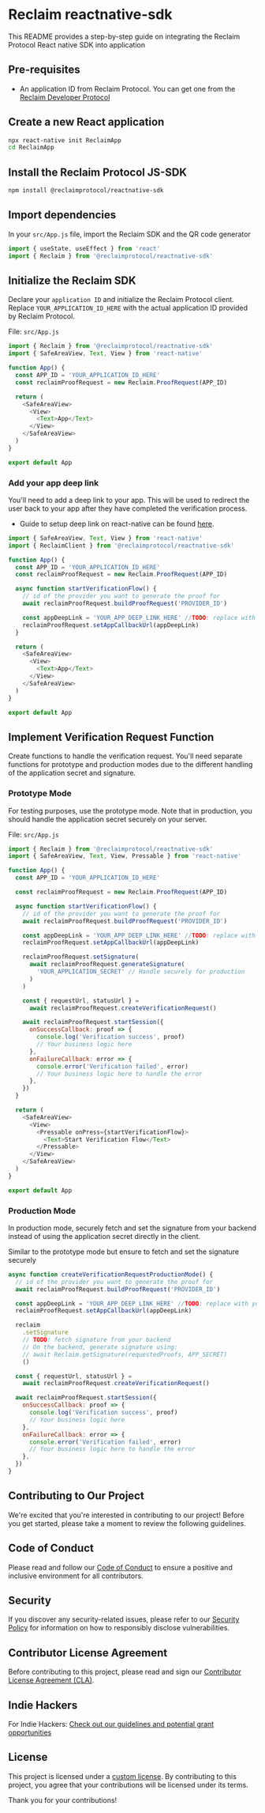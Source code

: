 # Reclaim reactnative-sdk

This README provides a step-by-step guide on integrating the Reclaim Protocol React native SDK into application

## Pre-requisites

- An application ID from Reclaim Protocol. You can get one from the [Reclaim Developer Protocol](https://dev.reclaimprotocol.org/)

## Create a new React application

```bash
npx react-native init ReclaimApp
cd ReclaimApp
```

## Install the Reclaim Protocol JS-SDK

```bash
npm install @reclaimprotocol/reactnative-sdk
```

## Import dependencies

In your `src/App.js` file, import the Reclaim SDK and the QR code generator

```javascript
import { useState, useEffect } from 'react'
import { Reclaim } from '@reclaimprotocol/reactnative-sdk'
```

## Initialize the Reclaim SDK

Declare your `application ID` and initialize the Reclaim Protocol client. Replace `YOUR_APPLICATION_ID_HERE` with the actual application ID provided by Reclaim Protocol.

File: `src/App.js`

```js copy
import { Reclaim } from '@reclaimprotocol/reactnative-sdk'
import { SafeAreaView, Text, View } from 'react-native'

function App() {
  const APP_ID = 'YOUR_APPLICATION_ID_HERE'
  const reclaimProofRequest = new Reclaim.ProofRequest(APP_ID)

  return (
    <SafeAreaView>
      <View>
        <Text>App</Text>
      </View>
    </SafeAreaView>
  )
}

export default App
```

### Add your app deep link

You'll need to add a deep link to your app. This will be used to redirect the user back to your app after they have completed the verification process.

- Guide to setup deep link on react-native can be found [here](https://reactnavigation.org/docs/deep-linking/).

```js copy showLineNumbers {11-12}
import { SafeAreaView, Text, View } from 'react-native'
import { ReclaimClient } from '@reclaimprotocol/reactnative-sdk'

function App() {
  const APP_ID = 'YOUR_APPLICATION_ID_HERE'
  const reclaimProofRequest = new Reclaim.ProofRequest(APP_ID)

  async function startVerificationFlow() {
    // id of the provider you want to generate the proof for
    await reclaimProofRequest.buildProofRequest('PROVIDER_ID')

    const appDeepLink = 'YOUR_APP_DEEP_LINK_HERE' //TODO: replace with your app deep link
    reclaimProofRequest.setAppCallbackUrl(appDeepLink)
  }

  return (
    <SafeAreaView>
      <View>
        <Text>App</Text>
      </View>
    </SafeAreaView>
  )
}

export default App
```

## Implement Verification Request Function

Create functions to handle the verification request. You'll need separate functions for prototype and production modes due to the different handling of the application secret and signature.

### Prototype Mode

For testing purposes, use the prototype mode. Note that in production, you should handle the application secret securely on your server.

File: `src/App.js`

```javascript
import { Reclaim } from '@reclaimprotocol/reactnative-sdk'
import { SafeAreaView, Text, View, Pressable } from 'react-native'

function App() {
  const APP_ID = 'YOUR_APPLICATION_ID_HERE'

  const reclaimProofRequest = new Reclaim.ProofRequest(APP_ID)

  async function startVerificationFlow() {
    // id of the provider you want to generate the proof for
    await reclaimProofRequest.buildProofRequest('PROVIDER_ID')

    const appDeepLink = 'YOUR_APP_DEEP_LINK_HERE' //TODO: replace with your app deep link
    reclaimProofRequest.setAppCallbackUrl(appDeepLink)

    reclaimProofRequest.setSignature(
      await reclaimProofRequest.generateSignature(
        'YOUR_APPLICATION_SECRET' // Handle securely for production
      )
    )

    const { requestUrl, statusUrl } =
      await reclaimProofRequest.createVerificationRequest()

    await reclaimProofRequest.startSession({
      onSuccessCallback: proof => {
        console.log('Verification success', proof)
        // Your business logic here
      },
      onFailureCallback: error => {
        console.error('Verification failed', error)
        // Your business logic here to handle the error
      },
    })
  }

  return (
    <SafeAreaView>
      <View>
        <Pressable onPress={startVerificationFlow}>
          <Text>Start Verification Flow</Text>
        </Pressable>
      </View>
    </SafeAreaView>
  )
}

export default App
```

### Production Mode

In production mode, securely fetch and set the signature from your backend instead of using the application secret directly in the client.

Similar to the prototype mode but ensure to fetch and set the signature securely

```javascript
async function createVerificationRequestProductionMode() {
  // id of the provider you want to generate the proof for
  await reclaimProofRequest.buildProofRequest('PROVIDER_ID')

  const appDeepLink = 'YOUR_APP_DEEP_LINK_HERE' //TODO: replace with your app deep link
  reclaimProofRequest.setAppCallbackUrl(appDeepLink)

  reclaim
    .setSignature
    // TODO: fetch signature from your backend
    // On the backend, generate signature using:
    // await Reclaim.getSignature(requestedProofs, APP_SECRET)
    ()

  const { requestUrl, statusUrl } =
    await reclaimProofRequest.createVerificationRequest()

  await reclaimProofRequest.startSession({
    onSuccessCallback: proof => {
      console.log('Verification success', proof)
      // Your business logic here
    },
    onFailureCallback: error => {
      console.error('Verification failed', error)
      // Your business logic here to handle the error
    },
  })
}
```

## Contributing to Our Project

We're excited that you're interested in contributing to our project! Before you get started, please take a moment to review the following guidelines.

## Code of Conduct

Please read and follow our [Code of Conduct](https://github.com/reclaimprotocol/.github/blob/main/Code-of-Conduct.md) to ensure a positive and inclusive environment for all contributors.

## Security

If you discover any security-related issues, please refer to our [Security Policy](https://github.com/reclaimprotocol/.github/blob/main/SECURITY.md) for information on how to responsibly disclose vulnerabilities.

## Contributor License Agreement

Before contributing to this project, please read and sign our [Contributor License Agreement (CLA)](https://github.com/reclaimprotocol/.github/blob/main/CLA.md).

## Indie Hackers

For Indie Hackers: [Check out our guidelines and potential grant opportunities](https://github.com/reclaimprotocol/.github/blob/main/Indie-Hackers.md)

## License

This project is licensed under a [custom license](https://github.com/reclaimprotocol/.github/blob/main/LICENSE). By contributing to this project, you agree that your contributions will be licensed under its terms.

Thank you for your contributions!
